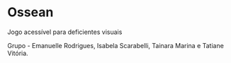 # Ossean
Jogo acessível para deficientes visuais

Grupo - Emanuelle Rodrigues, Isabela Scarabelli, Tainara Marina e Tatiane Vitória.
